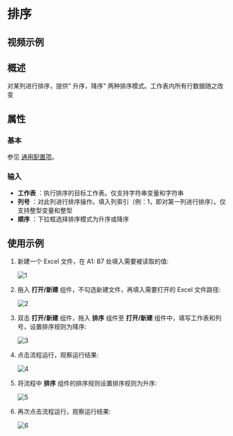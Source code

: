 # 排序

## 视频示例

## 概述

对某列进行排序，提供&quot; 升序，降序&quot; 两种排序模式。工作表内所有行数据随之改变

## 属性

### 基本

参见 [通用配置项](../Appendix/CommonConfigurationItems.md)。

### 输入

- **工作表** ：执行排序的目标工作表。仅支持字符串变量和字符串
- **列号** ：对此列进行排序操作。填入列索引（例：1，即对第一列进行排序）。仅支持整型变量和整型
- **顺序** ：下拉框选择排序模式为升序或降序

## 使用示例

1. 新建一个 Excel 文件，在 A1: B7 处填入需要被读取的值:

    ![1](https://docimages.blob.core.chinacloudapi.cn/images/Activities/wps9.png)

2. 拖入 **打开/新建** 组件，不勾选新建文件，再填入需要打开的 Excel 文件路径:

    ![2](https://docimages.blob.core.chinacloudapi.cn/images/Activities/wps5.png)

3. 双击 **打开/新建** 组件，拖入 **排序** 组件至 **打开/新建** 组件中，填写工作表和列号，设置排序规则为降序:

    ![3](https://docimages.blob.core.chinacloudapi.cn/images/Activities/wps24.png)

4. 点击流程运行，观察运行结果:

    ![4](https://docimages.blob.core.chinacloudapi.cn/images/Activities/wps25.png)

5. 将流程中 **排序** 组件的排序规则设置排序规则为升序:

    ![5](https://docimages.blob.core.chinacloudapi.cn/images/Activities/wps26.png)

6. 再次点击流程运行，观察运行结果:

    ![6](https://docimages.blob.core.chinacloudapi.cn/images/Activities/wps9.png)
